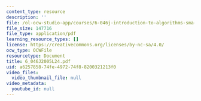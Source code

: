 ```yaml
---
content_type: resource
description: ''
file: /ol-ocw-studio-app/courses/6-046j-introduction-to-algorithms-sma-5503-fall-2005/a625785874fe497274f88200321213f0_6_046J2005L24.pdf
file_size: 147716
file_type: application/pdf
learning_resource_types: []
license: https://creativecommons.org/licenses/by-nc-sa/4.0/
ocw_type: OCWFile
resourcetype: Document
title: 6_046J2005L24.pdf
uid: a6257858-74fe-4972-74f8-8200321213f0
video_files:
  video_thumbnail_file: null
video_metadata:
  youtube_id: null
---
```

